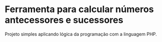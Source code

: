 <h1>Ferramenta para calcular números antecessores e sucessores</h1>

Projeto simples aplicando lógica da programação com a linguagem PHP.
